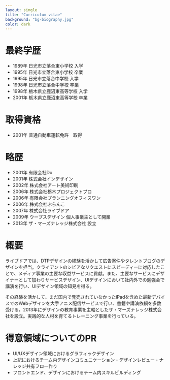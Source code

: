 ```yaml
---
layout: single
title: "Curriculum vitae"
background: "bg-biography.jpg" 
color: dark
---
```


# 最終学歴
* 1989年 日光市立落合東小学校 入学
* 1995年 日光市立落合東小学校 卒業
* 1995年 日光市立落合中学校 入学
* 1998年 日光市立落合中学校 卒業
* 1998年 栃木県立鹿沼東高等学校 入学
* 2001年 栃木県立鹿沼東高等学校 卒業

# 取得資格
* 2001年 普通自動車運転免許　取得

# 略歴
* 2001年 有限会社Do
* 2001年 株式会社インデザイン
* 2002年 株式会社アート美術印刷
* 2006年 株式会社栃木プロジェクトプロ
* 2006年 有限会社プランニングオフィスワン
* 2006年 株式会社ぶらんこ
* 2007年 株式会社ライブドア
* 2009年 ウープスデザイン 個人事業主として開業
* 2013年 ザ・マーズナレッジ株式会社 設立

# 概要
ライブドアでは、DTPデザインの経験を活かして広告案件やタレントブログのデザインを担当。クライアントのシビアなリクエストにスピーディーに対応したことで、メディア事業の主要な収益サービスに貢献。また、主要なサービスにデザイナーとして加わりサービスデザイン、UIデザインにおいて社内外での勉強会で講演を行い、UIデザイン領域の知見を得る。

その経験を活かして、まだ国内で発売されていなかったiPadを含めた最新デバイスでのWebデザインを大手アニメ配信サービスで行い、書籍や講演依頼を多数受ける。2013年にデザインの教育事業を主軸としたザ・マーズナレッジ株式会社を設立。実践的な人材を育てるトレーニング事業を行っている。

# 得意領域についてのPR
* UI/UXデザイン領域におけるグラフィックデザイン
* 上記におけるチーム内デザインコミュニケーション・デザインレビュー・ナレッジ共有フロー作り
* フロントエンド、デザインにおけるチーム内スキルビルディング

